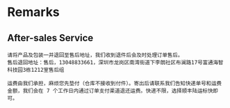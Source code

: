 # Remarks

## After-sales Service

```
请将产品及包装一并退回至售后地址，我们收到退件后会及时处理订单售后。
售后退回地址：售后，13048833661，深圳市龙岗区南湾街道下李朗社区布澜路17号富通海智科技园3栋1212室售后组

运费由我们承担，麻烦您先垫付（仓库不接收到付件）。寄出后请联系我们告知快递单号和运费金额，我们会在 7 个工作日内通过订单支付渠道退还运费。快递不限，选择顺丰陆运标快即可。
```
